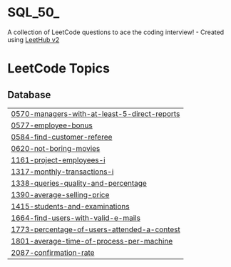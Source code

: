 # SQL_50_
A collection of LeetCode questions to ace the coding interview! - Created using [LeetHub v2](https://github.com/arunbhardwaj/LeetHub-2.0)

<!---LeetCode Topics Start-->
# LeetCode Topics
## Database
|  |
| ------- |
| [0570-managers-with-at-least-5-direct-reports](https://github.com/saidsabry131/SQL_50_/tree/master/0570-managers-with-at-least-5-direct-reports) |
| [0577-employee-bonus](https://github.com/saidsabry131/SQL_50_/tree/master/0577-employee-bonus) |
| [0584-find-customer-referee](https://github.com/saidsabry131/SQL_50_/tree/master/0584-find-customer-referee) |
| [0620-not-boring-movies](https://github.com/saidsabry131/SQL_50_/tree/master/0620-not-boring-movies) |
| [1161-project-employees-i](https://github.com/saidsabry131/SQL_50_/tree/master/1161-project-employees-i) |
| [1317-monthly-transactions-i](https://github.com/saidsabry131/SQL_50_/tree/master/1317-monthly-transactions-i) |
| [1338-queries-quality-and-percentage](https://github.com/saidsabry131/SQL_50_/tree/master/1338-queries-quality-and-percentage) |
| [1390-average-selling-price](https://github.com/saidsabry131/SQL_50_/tree/master/1390-average-selling-price) |
| [1415-students-and-examinations](https://github.com/saidsabry131/SQL_50_/tree/master/1415-students-and-examinations) |
| [1664-find-users-with-valid-e-mails](https://github.com/saidsabry131/SQL_50_/tree/master/1664-find-users-with-valid-e-mails) |
| [1773-percentage-of-users-attended-a-contest](https://github.com/saidsabry131/SQL_50_/tree/master/1773-percentage-of-users-attended-a-contest) |
| [1801-average-time-of-process-per-machine](https://github.com/saidsabry131/SQL_50_/tree/master/1801-average-time-of-process-per-machine) |
| [2087-confirmation-rate](https://github.com/saidsabry131/SQL_50_/tree/master/2087-confirmation-rate) |
<!---LeetCode Topics End-->